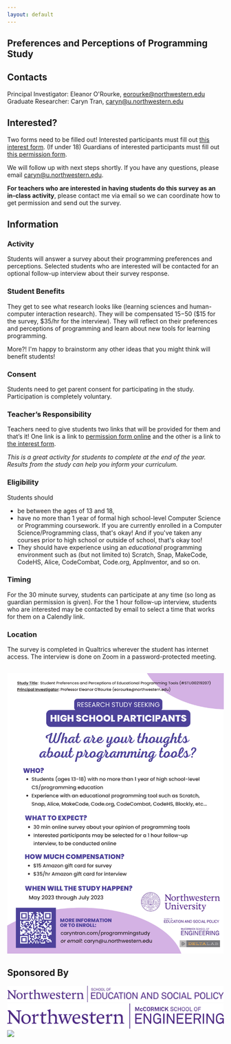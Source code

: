 ```yaml
---
layout: default
---
```


## Preferences and Perceptions of Programming Study

## Contacts
Principal Investigator: Eleanor O'Rourke, eorourke@northwestern.edu 
Graduate Researcher: Caryn Tran, caryn@u.northwestern.edu

## Interested?
Two forms need to be filled out!
Interested participants must fill out [this interest form]().
(If under 18) Guardians of interested participants must fill out [this permission form]().

We will follow up with next steps shortly. If you have any questions, please email caryn@u.northwestern.edu. 

**For teachers who are interested in having students do this survey as an in-class activity**, please contact me via email so we can coordinate how to get permission and send out the survey. 

## Information

### Activity
Students will answer a survey about their programming preferences and perceptions. Selected students who are interested will be contacted for an optional follow-up interview about their survey response.

### Student Benefits
They get to see what research looks like (learning sciences and human-computer interaction research).
They will be compensated $15-$50 ($15 for the survey, $35/hr for the interview).
They will reflect on their preferences and perceptions of programming and learn about new tools for learning programming.

More?! I'm happy to brainstorm any other ideas that you might think will benefit students!

### Consent
Students need to get parent consent for participating in the study. Participation is completely voluntary.

### Teacher’s Responsibility
Teachers need to give students two links that will be provided for them and that’s it! One link is a link to [permission form online]() and the other is a link to [the interest form](). 

_This is a great activity for students to complete at the end of the year. Results from the study can help you inform your curriculum._  

### Eligibility
Students should 
- be between the ages of 13 and 18, 
- have no more than 1 year of formal high school-level Computer Science or Programming coursework. If you are currently enrolled in a Computer Science/Programming class, that's okay! And if you've taken any courses prior to high school or outside of school, that's okay too!
- They should have experience using an _educational_ programming environment such as (but not limited to) Scratch, Snap, MakeCode, CodeHS, Alice, CodeCombat, Code.org, AppInventor, and so on. 

### Timing
For the 30 minute survey, students can participate at any time (so long as guardian permission is given).
For the 1 hour follow-up interview, students who are interested may be contacted by email to select a time that works for them on a Calendly link.

### Location
The survey is completed in Qualtrics wherever the student has internet access. 
The interview is done on Zoom in a password-protected meeting. 

## 
<img class="picture" src="recruitment.png">

## Sponsored By
<img class="profile-picture" src="nu-sesp-logo.svg">
<img class="profile-picture" src="mccormick-logo.svg">
<img class="profile-picture" src="delta-logo.png">
